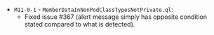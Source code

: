 - `M11-0-1` - `MemberDataInNonPodClassTypesNotPrivate.ql`:
   - Fixed issue #367 (alert message simply has opposite condition stated compared to what is detected).